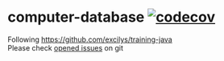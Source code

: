 # computer-database [![codecov](https://codecov.io/gh/IQbrod/computer-database/branch/master/graph/badge.svg)](https://codecov.io/gh/IQbrod/computer-database)  
Following https://github.com/excilys/training-java  
Please check [opened issues](https://github.com/IQbrod/computer-database/issues) on git
